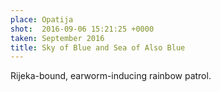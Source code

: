 ```yaml
---
place: Opatija
shot:  2016-09-06 15:21:25 +0000
taken: September 2016
title: Sky of Blue and Sea of Also Blue
---
```


Rijeka-bound, earworm-inducing rainbow patrol.
